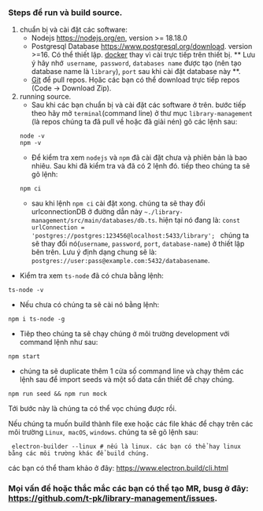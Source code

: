 ### Steps để run và build source.
1. chuẩn bị và cài đặt các software:
    * Nodejs https://nodejs.org/en, version >= 18.18.0 
    * Postgresql Database https://www.postgresql.org/download. version >=16. Có thể thiết lập.  [docker](%https://hub.docker.com/_/postgres) thay vì cài trực tiếp trên thiết bị. ** Lưu ý hãy nhớ` username`,` password`, `databases name` được tạo (nên tạo database name là `library`), `port` sau khi cài đặt database này **.
    * [Git](%https://git-scm.com/downloads) để pull repos. Họăc các bạn có thể download trực tiếp repos (Code -> Download Zip).
2. running source.
    * Sau khi các bạn chuẩn bị và cài đặt các software ở trên. bước tiếp theo hãy mở `terminal`(command line) ở thư mục `library-management` (là repos chúng ta đã pull về hoặc đã giải nén) gõ các lệnh sau:
    ```
    node -v 
    npm -v
    ```
    * Để kiểm tra xem `nodejs` và `npm` đã cài đặt chưa và phiên bản là bao nhiêu. Sau khi đã kiểm tra và đã có 2 lệnh đó. tiếp theo chúng ta sẽ gõ lệnh:
    ```
    npm ci
    ```
   *  sau khi lệnh `npm ci` cài đặt xong. chúng ta sẽ thay đổi urlconnectionDB ở đường dẫn này `~./library-management/src/main/databases/db.ts`. 
    hiện tại nó đang là: `const urlConnection = 'postgres://postgres:123456@localhost:5433/library';
` 
chúng ta sẽ thay đổi nó(`username`, `password`, `port`, `database-name`) ở thiết lập bên trên.
Lưu ý định dạng chung sẽ là: `postgres://user:pass@example.com:5432/databasename`.
* Kiểm tra xem `ts-node` đã có chưa bằng lệnh:
```
ts-node -v
```
* Nếu chưa có chúng ta sẽ cài nó bằng lệnh:
```
npm i ts-node -g
```
* Tiêp theo chúng ta sẽ chạy chúng ở môi trường development với command lệnh như sau:
```
npm start
```
* chúng ta sẽ duplicate thêm 1 cửa số command line và chạy thêm các lệnh sau để import seeds và một số data cần thiết để chạy chúng.
```
npm run seed && npm run mock
```
Tới bước này là chúng ta có thể vọc chúng được rồi.

Nếu chúng ta muốn build thành file exe hoặc các file khác để chạy trên các môi trường `Linux`,` macOS`, `windows`. chúng ta sẽ gõ lệnh sau:
```
 electron-builder --linux # nếu là linux. các bạn có thể hay linux bằng các môi trường khác để build chúng.
```
các bạn có thể tham khảo ở đây: https://www.electron.build/cli.html

### Mọi vấn đề hoặc thắc mắc các bạn có thể tạo MR, busg ở đây: https://github.com/t-pk/library-management/issues.
